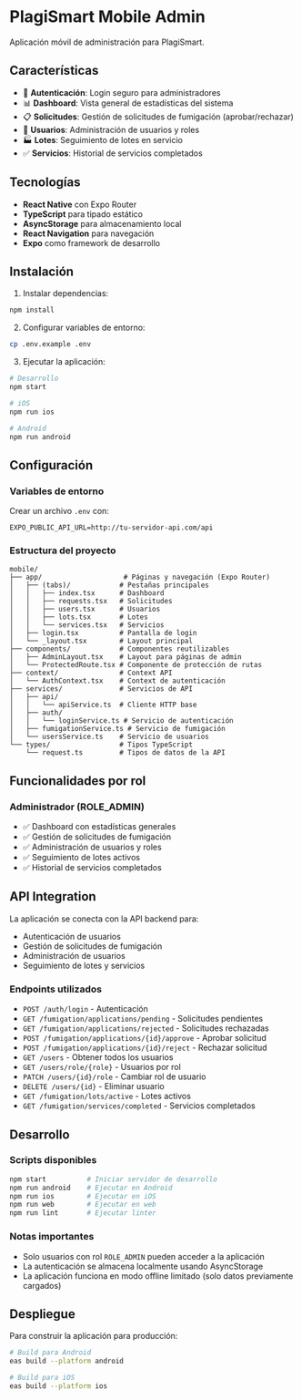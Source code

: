 # PlagiSmart Mobile Admin

Aplicación móvil de administración para PlagiSmart.

## Características

- 🔐 **Autenticación**: Login seguro para administradores
- 📊 **Dashboard**: Vista general de estadísticas del sistema
- 📋 **Solicitudes**: Gestión de solicitudes de fumigación (aprobar/rechazar)
- 👥 **Usuarios**: Administración de usuarios y roles
- 🏭 **Lotes**: Seguimiento de lotes en servicio
- ✅ **Servicios**: Historial de servicios completados

## Tecnologías

- **React Native** con Expo Router
- **TypeScript** para tipado estático
- **AsyncStorage** para almacenamiento local
- **React Navigation** para navegación
- **Expo** como framework de desarrollo

## Instalación

1. Instalar dependencias:

```bash
npm install
```

2. Configurar variables de entorno:

```bash
cp .env.example .env
```

3. Ejecutar la aplicación:

```bash
# Desarrollo
npm start

# iOS
npm run ios

# Android
npm run android
```

## Configuración

### Variables de entorno

Crear un archivo `.env` con:

```
EXPO_PUBLIC_API_URL=http://tu-servidor-api.com/api
```

### Estructura del proyecto

```
mobile/
├── app/                    # Páginas y navegación (Expo Router)
│   ├── (tabs)/            # Pestañas principales
│   │   ├── index.tsx      # Dashboard
│   │   ├── requests.tsx   # Solicitudes
│   │   ├── users.tsx      # Usuarios
│   │   ├── lots.tsx       # Lotes
│   │   └── services.tsx   # Servicios
│   ├── login.tsx          # Pantalla de login
│   └── _layout.tsx        # Layout principal
├── components/            # Componentes reutilizables
│   ├── AdminLayout.tsx    # Layout para páginas de admin
│   └── ProtectedRoute.tsx # Componente de protección de rutas
├── context/               # Context API
│   └── AuthContext.tsx    # Context de autenticación
├── services/              # Servicios de API
│   ├── api/
│   │   └── apiService.ts  # Cliente HTTP base
│   ├── auth/
│   │   └── loginService.ts # Servicio de autenticación
│   ├── fumigationService.ts # Servicio de fumigación
│   └── usersService.ts    # Servicio de usuarios
└── types/                 # Tipos TypeScript
    └── request.ts         # Tipos de datos de la API
```

## Funcionalidades por rol

### Administrador (ROLE_ADMIN)

- ✅ Dashboard con estadísticas generales
- ✅ Gestión de solicitudes de fumigación
- ✅ Administración de usuarios y roles
- ✅ Seguimiento de lotes activos
- ✅ Historial de servicios completados

## API Integration

La aplicación se conecta con la API backend para:

- Autenticación de usuarios
- Gestión de solicitudes de fumigación
- Administración de usuarios
- Seguimiento de lotes y servicios

### Endpoints utilizados

- `POST /auth/login` - Autenticación
- `GET /fumigation/applications/pending` - Solicitudes pendientes
- `GET /fumigation/applications/rejected` - Solicitudes rechazadas
- `POST /fumigation/applications/{id}/approve` - Aprobar solicitud
- `POST /fumigation/applications/{id}/reject` - Rechazar solicitud
- `GET /users` - Obtener todos los usuarios
- `GET /users/role/{role}` - Usuarios por rol
- `PATCH /users/{id}/role` - Cambiar rol de usuario
- `DELETE /users/{id}` - Eliminar usuario
- `GET /fumigation/lots/active` - Lotes activos
- `GET /fumigation/services/completed` - Servicios completados

## Desarrollo

### Scripts disponibles

```bash
npm start          # Iniciar servidor de desarrollo
npm run android    # Ejecutar en Android
npm run ios        # Ejecutar en iOS
npm run web        # Ejecutar en web
npm run lint       # Ejecutar linter
```

### Notas importantes

- Solo usuarios con rol `ROLE_ADMIN` pueden acceder a la aplicación
- La autenticación se almacena localmente usando AsyncStorage
- La aplicación funciona en modo offline limitado (solo datos previamente cargados)

## Despliegue

Para construir la aplicación para producción:

```bash
# Build para Android
eas build --platform android

# Build para iOS
eas build --platform ios
```

